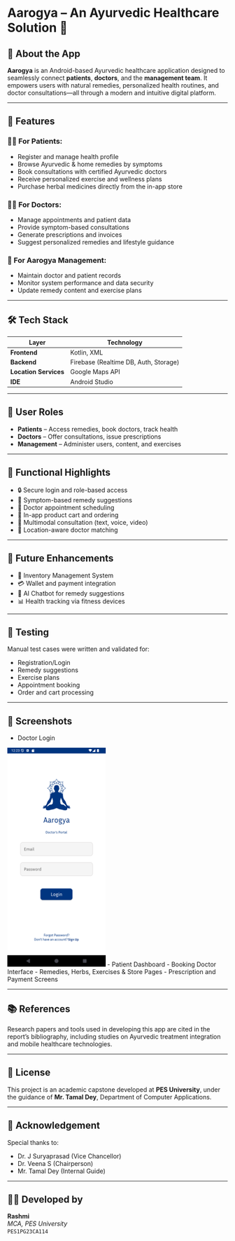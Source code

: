 # Aarogya – An Ayurvedic Healthcare Solution 🌿

## 📱 About the App

**Aarogya** is an Android-based Ayurvedic healthcare application designed to seamlessly connect **patients**, **doctors**, and the **management team**. It empowers users with natural remedies, personalized health routines, and doctor consultations—all through a modern and intuitive digital platform.

---

## 🎯 Features

### 🧑‍⚕️ For Patients:
- Register and manage health profile
- Browse Ayurvedic & home remedies by symptoms
- Book consultations with certified Ayurvedic doctors
- Receive personalized exercise and wellness plans
- Purchase herbal medicines directly from the in-app store

### 👨‍⚕️ For Doctors:
- Manage appointments and patient data
- Provide symptom-based consultations
- Generate prescriptions and invoices
- Suggest personalized remedies and lifestyle guidance

### 👥 For Aarogya Management:
- Maintain doctor and patient records
- Monitor system performance and data security
- Update remedy content and exercise plans

---

## 🛠️ Tech Stack

| Layer                 | Technology                  |
|----------------------|-----------------------------|
| **Frontend**         | Kotlin, XML                 |
| **Backend**          | Firebase (Realtime DB, Auth, Storage) |
| **Location Services**| Google Maps API             |
| **IDE**              | Android Studio              |

---

## 🔐 User Roles

- **Patients** – Access remedies, book doctors, track health
- **Doctors** – Offer consultations, issue prescriptions
- **Management** – Administer users, content, and exercises

---

## 📌 Functional Highlights

- 🔒 Secure login and role-based access
- 🧾 Symptom-based remedy suggestions
- 📆 Doctor appointment scheduling
- 🛒 In-app product cart and ordering
- 💬 Multimodal consultation (text, voice, video)
- 📍 Location-aware doctor matching

---

## 🚀 Future Enhancements

- 💼 Inventory Management System
- 💳 Wallet and payment integration
- 🤖 AI Chatbot for remedy suggestions
- 📊 Health tracking via fitness devices

---

## 🧪 Testing

Manual test cases were written and validated for:
- Registration/Login
- Remedy suggestions
- Exercise plans
- Appointment booking
- Order and cart processing

---

## 📸 Screenshots

- Doctor Login
<img src="screenshots/doctor login.png" alt="Doctor Login Page"  height="500"/>
- Patient Dashboard
- Booking Doctor Interface
- Remedies, Herbs, Exercises & Store Pages
- Prescription and Payment Screens

---

## 📚 References

Research papers and tools used in developing this app are cited in the report’s bibliography, including studies on Ayurvedic treatment integration and mobile healthcare technologies.

---

## 📄 License

This project is an academic capstone developed at **PES University**, under the guidance of **Mr. Tamal Dey**, Department of Computer Applications.

---

## 🙏 Acknowledgement

Special thanks to:
- Dr. J Suryaprasad (Vice Chancellor)
- Dr. Veena S (Chairperson)
- Mr. Tamal Dey (Internal Guide)

---

## 👩‍💻 Developed by

**Rashmi**  
_MCA, PES University_  
`PES1PG23CA114`
